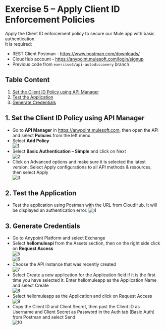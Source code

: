 # Exercise 5 – Apply Client ID Enforcement Policies
Apply the Client ID enforcement policy to secure our Mule app with basic authentication.  
It is required:  
* REST Client Postman - https://www.postman.com/downloads/
* CloudHub account - https://anypoint.mulesoft.com/login/signup
* Previous code from `exercise4/api-autodiscovery` branch

## Table Content 
1. [Set the Client ID Policy using API Manager](#1-Set-the-Client-ID-Policy-using-API-Manager)
2. [Test the Application ](#2-Test-the-Application)
3. [Generate Credentials ](#3-Generate-Credentials)

## 1. Set the Client ID Policy using API Manager
* Go to **API Manager** in https://anypoint.mulesoft.com, then open the API and select **Policies** from the left menu
* Select **Add Policy**  
![1](https://github.com/abraham-espinosa/mulesoft-trainee-exercise/assets/60346436/c53c32cc-e728-4a28-a362-b9fd65a7e759)
* Select **Basic Authentication – Simple** and click on Next  
![2](https://github.com/abraham-espinosa/mulesoft-trainee-exercise/assets/60346436/7f3b430d-654b-4ad3-beac-a7f0314a5f11)
* Click on Advanced options and make sure it is selected the latest version. Select Apply configurations to all API methods & resources, then select Apply  
![3](https://github.com/abraham-espinosa/mulesoft-trainee-exercise/assets/60346436/b0d7b733-449c-4137-886e-cf7d711657c0)

## 2. Test the Application 
* Test the application using Postman with the URL from CloudHub. It will be displayed an authentication error.
![4](https://github.com/abraham-espinosa/mulesoft-trainee-exercise/assets/60346436/e0287a32-5685-4305-96f6-9235440ba79e)

## 3. Generate Credentials 
* Go to Anypoint Platform and select Exchange 
* Select **hellomuleapi** from the Assets section, then on the right side click on **Request Access**  
![5](https://github.com/abraham-espinosa/mulesoft-trainee-exercise/assets/60346436/63557b2d-dd4a-4ec9-8dfb-46335f0933ac)  
![6](https://github.com/abraham-espinosa/mulesoft-trainee-exercise/assets/60346436/432e1fe0-34d8-4655-bfd8-13d4335d0a61)  
* Choose the API instance that was recently created  
![7](https://github.com/abraham-espinosa/mulesoft-trainee-exercise/assets/60346436/1e93bbd6-8d29-4d48-9b3e-2f434c45a827)  
* Select Create a new application for the Application field if it is the first time you have selected it. Enter hellomuleapp as the Application Name and select Create  
![8](https://github.com/abraham-espinosa/mulesoft-trainee-exercise/assets/60346436/2ed05a87-a48b-45f9-857b-48a263555990)  
* Select hellomuleapp as the Application and click on Request Access    
![9](https://github.com/abraham-espinosa/mulesoft-trainee-exercise/assets/60346436/4cbaef10-e7b6-406e-81c4-5e0c5a6de2a4)  
* Copy the Client ID and Client Secret, then past the Client ID as Username and Client Secret as Password in the Auth tab (Basic Auth) from Postman and select Send  
![10](https://github.com/abraham-espinosa/mulesoft-trainee-exercise/assets/60346436/72a4f29d-9d3c-49e7-a156-6e5f7d1136bc)
